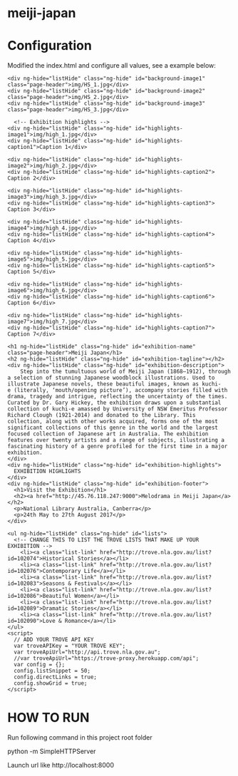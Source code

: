 # meiji-japan

# Configuration
Modified the index.html and configure all values, see a example below:

<!-- EDIT THIS SECTION TO INCLUDE YOUR EXHIBITION DETAILS -->
    <div ng-hide="listHide" class="ng-hide" id="background-image1" class="page-header">img/HS_1.jpg</div>
    <div ng-hide="listHide" class="ng-hide" id="background-image2" class="page-header">img/HS_2.jpg</div>
    <div ng-hide="listHide" class="ng-hide" id="background-image3" class="page-header">img/HS_3.jpg</div>

      <!-- Exhibition highlights -->
    <div ng-hide="listHide" class="ng-hide" id="highlights-image1">img/high_1.jpg</div>
    <div ng-hide="listHide" class="ng-hide" id="highlights-caption1">Caption 1</div>

    <div ng-hide="listHide" class="ng-hide" id="highlights-image2">img/high_2.jpg</div>
    <div ng-hide="listHide" class="ng-hide" id="highlights-caption2"> Caption 2</div>

    <div ng-hide="listHide" class="ng-hide" id="highlights-image3">img/high_3.jpg</div>
    <div ng-hide="listHide" class="ng-hide" id="highlights-caption3"> Caption 3</div>

    <div ng-hide="listHide" class="ng-hide" id="highlights-image4">img/high_4.jpg</div>
    <div ng-hide="listHide" class="ng-hide" id="highlights-caption4"> Caption 4</div>

    <div ng-hide="listHide" class="ng-hide" id="highlights-image5">img/high_5.jpg</div>
    <div ng-hide="listHide" class="ng-hide" id="highlights-caption5"> Caption 5</div>

    <div ng-hide="listHide" class="ng-hide" id="highlights-image6">img/high_6.jpg</div>
    <div ng-hide="listHide" class="ng-hide" id="highlights-caption6"> Caption 6</div>

    <div ng-hide="listHide" class="ng-hide" id="highlights-image7">img/high_7.jpg</div>
    <div ng-hide="listHide" class="ng-hide" id="highlights-caption7"> Caption 7</div>

    <h1 ng-hide="listHide" class="ng-hide" id="exhibition-name" class="page-header">Meiji Japan</h1>
    <h2 ng-hide="listHide" class="ng-hide" id="exhibition-tagline"></h2>
    <div ng-hide="listHide" class="ng-hide" id="exhibition-description">
        Step into the tumultuous world of Meiji Japan (1868–1912), through a selection of stunning Japanese woodblock illustrations. Used to illustrate Japanese novels, these beautiful images, known as kuchi-e (literally, ‘mouth/opening picture’), accompany stories filled with drama, tragedy and intrigue, reflecting the uncertainty of the times. Curated by Dr. Gary Hickey, the exhibition draws upon a substantial collection of kuchi-e amassed by University of NSW Emeritus Professor Richard Clough (1921-2014) and donated to the Library. This collection, along with other works acquired, forms one of the most significant collections of this genre in the world and the largest focused collection of Japanese art in Australia. The exhibition features over twenty artists and a range of subjects, illustrating a fascinating history of a genre profiled for the first time in a major exhibition.
    </div>
    <div ng-hide="listHide" class="ng-hide" id="exhibition-highlights">
      EXHIBITION HIGHLIGHTS
    </div>
    <div ng-hide="listHide" class="ng-hide" id="exhibition-footer">
      <h1>Visit the Exhibition</h1>
      <h2><a href="http://45.76.118.247:9000">Melodrama in Meiji Japan</a></h2>
      <p>National Library Australia, Canberra</p>
      <p>24th May to 27th August 2017</p>
    </div>

    <ul ng-hide="listHide" class="ng-hide" id="lists">
      <!-- CHANGE THIS TO LIST THE TROVE LISTS THAT MAKE UP YOUR EXHIBITION -->
        <li><a class="list-link" href="http://trove.nla.gov.au/list?id=102074">Historical Stories</a></li>
        <li><a class="list-link" href="http://trove.nla.gov.au/list?id=102076">Contemporary Life</a></li>
        <li><a class="list-link" href="http://trove.nla.gov.au/list?id=102083">Seasons & Festivals</a></li>
        <li><a class="list-link" href="http://trove.nla.gov.au/list?id=102086">Beautiful Women</a></li>
        <li><a class="list-link" href="http://trove.nla.gov.au/list?id=102089">Dramatic Stories</a></li>
        <li><a class="list-link" href="http://trove.nla.gov.au/list?id=102090">Love & Romance</a></li>
    </ul>
    <script>
      // ADD YOUR TROVE API KEY
      var troveAPIKey = "YOUR TROVE KEY";
      var troveApiUrl="http://api.trove.nla.gov.au";
      //var troveApiUrl="https://trove-proxy.herokuapp.com/api";
      var config = {};
      config.listSnippet = 50;
      config.directLinks = true;
      config.showGrid = true;
    </script>
  <!-- END OF YOUR DETAILS -->    
    


# HOW TO RUN

Run following command in this project root folder

python -m SimpleHTTPServer 

Launch url like http://localhost:8000
